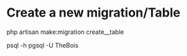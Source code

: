 # Create a new migration/Table

php artisan make:migration create_<TableName>_table

psql -h pgsql -U TheBois 